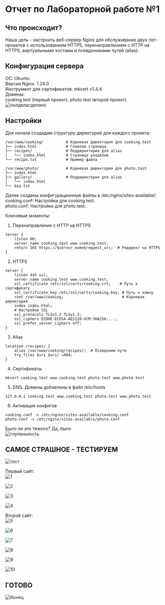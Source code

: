 # Отчет по Лабораторной работе №1

## Что происходит?
Наша цель - настроить веб-сервер Nginx для обслуживания двух пет-проектов с использованием HTTPS, перенаправлением с HTTP на HTTPS, виртуальными хостами и псевдонимами путей (alias). 

## Конфигурация сервера
ОС: Ubuntu  
Версия Nginx: 1.24.0  
Инструмент для сертификатов: mkcert v1.4.4.  
Домены:  
    cooking.test (первый проект).
    photo.test (второй проект).
![полделасделано](https://github.com/Anr1st/Clouds/blob/main/lab-1/images/photo_2025-09-09_18-07-29.jpg)

## Настройки 
Для начала создадим структуру директорий для каждого проекта:  
```
/var/www/cooking/          # Корневая директория для cooking.test
├── index.html             # Главная страница
├── recipes/               # Поддиректория для alias
│   └── index.html         # Страница разделов
└── recipe.txt             # Пример файла

/var/www/photo/            # Корневая директория для photo.test
├── index.html
├── gallery/               # Поддиректория для alias
│   └── index.html
└── bio.txt  
```
Далее созданы конфигурационные файлы в /etc/nginx/sites-available/:  
    cooking.conf: Настройки для cooking.test.  
    photo.conf: Настройки для photo.test.  
  
Ключевые моменты:  
1. Перенаправление с HTTP на HTTPS    
```
server {
    listen 80;
    server_name cooking.test www.cooking.test;
    return 301 https://$server_name$request_uri;  # Редирект на HTTPS
}
```
2. HTTPS  
```
server {
    listen 443 ssl;
    server_name cooking.test www.cooking.test;
    ssl_certificate /etc/ssl/certs/cooking.crt;    # Путь к сертификату
    ssl_certificate_key /etc/ssl/certs/cooking.key; # Путь к ключу
    root /var/www/cooking;                          # Корневая директория
    index index.html;
    # Настройки SSL
    ssl_protocols TLSv1.2 TLSv1.3;
    ssl_ciphers ECDHE-ECDSA-AES128-GCM-SHA256:...;
    ssl_prefer_server_ciphers off;
}
```
3. Alias
```
location /recipes/ {
    alias /var/www/cooking/recipes/;  # Псевдоним пути
    try_files $uri $uri/ =404;
}
```
4. Сертификаты
```
mkcert cooking.test www.cooking.test photo.test www.photo.test
```
5. DNS. Домены добавлены в файл /etc/hosts
```
127.0.0.1 cooking.test www.cooking.test photo.test www.photo.test
```
6. Активация конфигов
```
cooking.conf -> /etc/nginx/sites-available/cooking.conf
photo.conf -> /etc/nginx/sites-available/photo.conf
```
Было ли это тяжело? Да, было  
![глупенькость](https://github.com/Anr1st/Clouds/blob/main/lab-1/images/photo_2025-09-09_18-07-21.jpg)

## САМОЕ СТРАШНОЕ - ТЕСТИРУЕМ
![тест](https://github.com/Anr1st/Clouds/blob/main/lab-1/images/photo_2025-09-09_18-07-27.jpg)

Первый сайт:  
![1](https://github.com/Anr1st/Clouds/blob/main/lab-1/proof/1.png)

![2](https://github.com/Anr1st/Clouds/blob/main/lab-1/proof/2.png)

![3](https://github.com/Anr1st/Clouds/blob/main/lab-1/proof/3.png)

![4](https://github.com/Anr1st/Clouds/blob/main/lab-1/proof/4.png)   

Второй сайт:  
![5](https://github.com/Anr1st/Clouds/blob/main/lab-1/proof/5.png)

![6](https://github.com/Anr1st/Clouds/blob/main/lab-1/proof/6.png)

![7](https://github.com/Anr1st/Clouds/blob/main/lab-1/proof/7.png)

![8](https://github.com/Anr1st/Clouds/blob/main/lab-1/proof/8.png)

![9](https://github.com/Anr1st/Clouds/blob/main/lab-1/proof/9.png)

![10](https://github.com/Anr1st/Clouds/blob/main/lab-1/proof/10.png)

## ГОТОВО
![Конец](https://github.com/Anr1st/Clouds/blob/main/lab-1/images/photo_2025-09-09_18-07-23.jpg)
